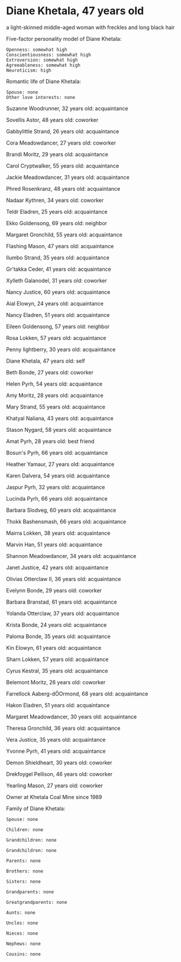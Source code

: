 # Diane Khetala, 47 years old
a light-skinned middle-aged woman with freckles and long black hair

Five-factor personality model of Diane Khetala:

	Openness: somewhat high
	Conscientiousness: somewhat high
	Extroversion: somewhat high
	Agreeableness: somewhat high
	Neuroticism: high


Romantic life of Diane Khetala:

	Spouse: none
	Other love interests: none

Suzanne Woodrunner, 32 years old: acquaintance

Sovellis Astor, 48 years old: coworker

Gabbylittle Strand, 26 years old: acquaintance

Cora Meadowdancer, 27 years old: coworker

Brandi Moritz, 29 years old: acquaintance

Carol Cryptwalker, 55 years old: acquaintance

Jackie Meadowdancer, 31 years old: acquaintance

Phred Rosenkranz, 48 years old: acquaintance

Nadaar Kythren, 34 years old: coworker

Teldr Eladren, 25 years old: acquaintance

Ekko Goldensong, 69 years old: neighbor

Margaret Gronchild, 55 years old: acquaintance

Flashing Mason, 47 years old: acquaintance

Ilumbo Strand, 35 years old: acquaintance

Gr'takka Ceder, 41 years old: acquaintance

Xylleth Galanodel, 31 years old: coworker

Nancy Justice, 60 years old: acquaintance

Aial Elowyn, 24 years old: acquaintance

Nancy Eladren, 51 years old: acquaintance

Eileen Goldensong, 57 years old: neighbor

Rosa Lokken, 57 years old: acquaintance

Penny lightberry, 30 years old: acquaintance

Diane Khetala, 47 years old: self

Beth Bonde, 27 years old: coworker

Helen Pyrh, 54 years old: acquaintance

Amy Moritz, 28 years old: acquaintance

Mary Strand, 55 years old: acquaintance

Khatyal Naliana, 43 years old: acquaintance

Stason Nygard, 58 years old: acquaintance

Amat Pyrh, 28 years old: best friend

Bosun's Pyrh, 66 years old: acquaintance

Heather Yamaur, 27 years old: acquaintance

Karen Dalvera, 54 years old: acquaintance

Jaspur Pyrh, 32 years old: acquaintance

Lucinda Pyrh, 66 years old: acquaintance

Barbara Slodveg, 60 years old: acquaintance

Thokk Bashensmash, 66 years old: acquaintance

Mairra Lokken, 38 years old: acquaintance

Marvin Han, 51 years old: acquaintance

Shannon Meadowdancer, 34 years old: acquaintance

Janet Justice, 42 years old: acquaintance

Olivias Otterclaw II, 36 years old: acquaintance

Evelynn Bonde, 29 years old: coworker

Barbara Branstad, 61 years old: acquaintance

Yolanda Otterclaw, 37 years old: acquaintance

Krista Bonde, 24 years old: acquaintance

Paloma Bonde, 35 years old: acquaintance

Kin Elowyn, 61 years old: acquaintance

Sharn Lokken, 57 years old: acquaintance

Cyrus Kestral, 35 years old: acquaintance

Belemont Moritz, 26 years old: coworker

Farrellock Aaberg-dÕOrmond, 68 years old: acquaintance

Hakon Eladren, 51 years old: acquaintance

Margaret Meadowdancer, 30 years old: acquaintance

Theresa Gronchild, 36 years old: acquaintance

Vera Justice, 35 years old: acquaintance

Yvonne Pyrh, 41 years old: acquaintance

Demon Shieldheart, 30 years old: coworker

Drekfoygel Pellison, 46 years old: coworker

Yearling Mason, 27 years old: coworker

Owner at Khetala Coal Mine since 1989


Family of Diane Khetala:

	Spouse: none

	Children: none

	Grandchildren: none

	Grandchildren: none

	Parents: none

	Brothers: none

	Sisters: none

	Grandparents: none

	Greatgrandparents: none

	Aunts: none

	Uncles: none

	Nieces: none

	Nephews: none

	Cousins: none

